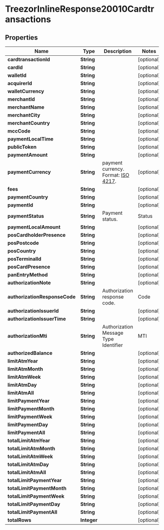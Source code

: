 
# TreezorInlineResponse20010Cardtransactions

## Properties
Name | Type | Description | Notes
------------ | ------------- | ------------- | -------------
**cardtransactionId** | **String** |  |  [optional]
**cardId** | **String** |  |  [optional]
**walletId** | **String** |  |  [optional]
**acquirerId** | **String** |  |  [optional]
**walletCurrency** | **String** |  |  [optional]
**merchantId** | **String** |  |  [optional]
**merchantName** | **String** |  |  [optional]
**merchantCity** | **String** |  |  [optional]
**merchantCountry** | **String** |  |  [optional]
**mccCode** | **String** |  |  [optional]
**paymentLocalTime** | **String** |  |  [optional]
**publicToken** | **String** |  |  [optional]
**paymentAmount** | **String** |  |  [optional]
**paymentCurrency** | **String** | payment currency. Format: [ISO 4217](https://fr.wikipedia.org/wiki/ISO_4217).  |  [optional]
**fees** | **String** |  |  [optional]
**paymentCountry** | **String** |  |  [optional]
**paymentId** | **String** |  |  [optional]
**paymentStatus** | **String** | Payment status.  | Status | Description | | ------ | -------     | | A | Accepted | | C | Cleared | | I | Declined | | S | Settled | | V | Reversed |  |  [optional]
**paymentLocalAmount** | **String** |  |  [optional]
**posCardholderPresence** | **String** |  |  [optional]
**posPostcode** | **String** |  |  [optional]
**posCountry** | **String** |  |  [optional]
**posTerminalId** | **String** |  |  [optional]
**posCardPresence** | **String** |  |  [optional]
**panEntryMethod** | **String** |  |  [optional]
**authorizationNote** | **String** |  |  [optional]
**authorizationResponseCode** | **String** | Authorization response code.  | Code | Description | | ---- | ----------- | | 00 | All Good | | 01 | Refer to card issuer Refer | | 03 | Invalid merchant Decline | | 05 | Do not honour Decline | | 10 | Partial Approval Approve | | 13 | Invalid amount Decline | | 14 | Invalid card number (no such number) Decline | | 17 | Customer Cancellation Decline | | 33 | Expired card (Capture) Decline &amp; Pickup | | 41 | Lost card (Capture) Decline &amp; Pickup | | 43 | Stolen card (Capture) Decline &amp; Pickup | | 51 | Insufficient funds Decline | | 54 | Expired card Decline | | 55 | Incorrect PIN Decline | | 57 | Transaction not permitted to cardholder Decline | | 58 | Transaction not permitted to terminal Decline | | 61 | Exceeds withdrawal amount limit Decline | | 62 | Restricted card Decline | | 63 | Security Violation Decline | | 65 | Exceeds withdrawal frequency limit Decline | | 68 | Response received too late Decline | | 70 | Cardholder to contact issuer Decline | | 75 | Allowable number of PIN tries exceeded Decline | | 82 | Timeout at IEM Decline | | 85 | PIN Unblock request Approve | | 91 | Issuer or switch is inoperative Decline | | N7 | Decline for CVV2 failure Decline |  |  [optional]
**authorizationIssuerId** | **String** |  |  [optional]
**authorizationIssuerTime** | **String** |  |  [optional]
**authorizationMti** | **String** | Authorization Message Type Identifier  | MTI | Description | | --- | ----| | 01xx | Authorization message | | 04xx | reversal message | | 12xx | Financial message |  |  [optional]
**authorizedBalance** | **String** |  |  [optional]
**limitAtmYear** | **String** |  |  [optional]
**limitAtmMonth** | **String** |  |  [optional]
**limitAtmWeek** | **String** |  |  [optional]
**limitAtmDay** | **String** |  |  [optional]
**limitAtmAll** | **String** |  |  [optional]
**limitPaymentYear** | **String** |  |  [optional]
**limitPaymentMonth** | **String** |  |  [optional]
**limitPaymentWeek** | **String** |  |  [optional]
**limitPaymentDay** | **String** |  |  [optional]
**limitPaymentAll** | **String** |  |  [optional]
**totalLimitAtmYear** | **String** |  |  [optional]
**totalLimitAtmMonth** | **String** |  |  [optional]
**totalLimitAtmWeek** | **String** |  |  [optional]
**totalLimitAtmDay** | **String** |  |  [optional]
**totalLimitAtmAll** | **String** |  |  [optional]
**totalLimitPaymentYear** | **String** |  |  [optional]
**totalLimitPaymentMonth** | **String** |  |  [optional]
**totalLimitPaymentWeek** | **String** |  |  [optional]
**totalLimitPaymentDay** | **String** |  |  [optional]
**totalLimitPaymentAll** | **String** |  |  [optional]
**totalRows** | **Integer** |  |  [optional]



